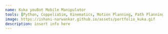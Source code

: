 ```yaml
---
name: Kuka youBot Mobile Manipulator 
tools: [Python, CoppeliaSim, Kinematics, Motion Planning, Path Planning, Trajectory Generation]
image: https://ishani-narwankar.github.io/assets/portfolio_kuka.gif
description: insert info here
---
```

